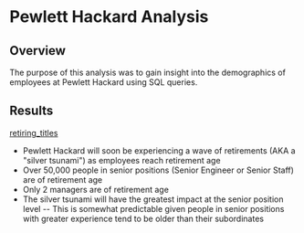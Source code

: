 # Pewlett Hackard Analysis

## Overview

The purpose of this analysis was to gain insight into the demographics of employees at Pewlett Hackard using SQL queries.

## Results

[retiring_titles](resources/retiring_titles.png)

- Pewlett Hackard will soon be experiencing a wave of retirements (AKA a "silver tsunami") as employees reach retirement age
- Over 50,000 people in senior positions (Senior Engineer or Senior Staff) are of retirement age
- Only 2 managers are of retirement age
- The silver tsunami will have the greatest impact at the senior position level
-- This is somewhat predictable given people in senior positions with greater experience tend to be older than their subordinates
